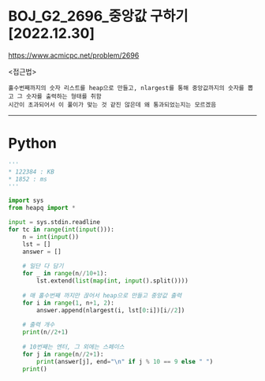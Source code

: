 # BOJ_G2_2696_중앙값 구하기 [2022.12.30]
https://www.acmicpc.net/problem/2696

<접근법>
```
홀수번째까지의 숫자 리스트를 heap으로 만들고, nlargest를 통해 중앙값까지의 숫자를 뽑고 그 숫자를 출력하는 형태를 취함
시간이 초과되어서 이 풀이가 맞는 것 같진 않은데 왜 통과되었는지는 모르겠음

```





---

# Python




```python
'''
* 122384 : KB
* 1852 : ms
'''

import sys
from heapq import *

input = sys.stdin.readline
for tc in range(int(input())):
    n = int(input())
    lst = []
    answer = []
    
    # 일단 다 담기
    for _ in range(n//10+1):
        lst.extend(list(map(int, input().split())))
    
    # 매 홀수번째 까지만 끊어서 heap으로 만들고 중앙값 출력
    for i in range(1, n+1, 2):
        answer.append(nlargest(i, lst[0:i])[i//2])
    
    # 출력 개수
    print(n//2+1)
    
    # 10번째는 엔터, 그 외에는 스페이스
    for j in range(n//2+1):
        print(answer[j], end="\n" if j % 10 == 9 else " ")
    print()


```

